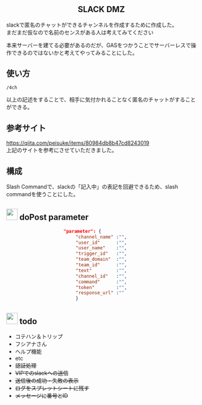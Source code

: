 # <h2 align="center">SLACK DMZ</h2>
slackで匿名のチャットができるチャンネルを作成するために作成した。  
まだまだ仮なので名前のセンスがある人は考えてみてください

本来サーバーを建てる必要があるのだが、GASをつかうことでサーバーレスで操作できるのではないかと考えてやってみることにした。

## 使い方
```
/4ch
```
以上の記述をすることで、相手に気付かれることなく匿名のチャットがすることができる。

## 参考サイト
https://qiita.com/peisuke/items/80984db8b47cd8243019  
上記のサイトを参考にさせていただきました。

## 構成
Slash Commandで、slackの「記入中」の表記を回避できるため、slash commandを使うことにした。

## <img src="https://cultofthepartyparrot.com/parrots/hd/parrot.gif" width="30"> doPost parameter
<center>

```JSON
"parameter": {              
   "channel_name" :"",   
   "user_id"      :"",   
   "user_name"    :"",   
   "trigger_id"   :"",   
   "team_domain"  :"",   
   "team_id"      :"",   
   "text"         :"",   
   "channel_id"   :"",   
   "command"      :"",   
   "token"        :"",   
   "response_url" :""    
   }                     

 ```

</center>

##  <img src="https://cultofthepartyparrot.com/guests/cursedparrot.gif" width="30"> todo

* コテハン＆トリップ
* フシアナさん
* ヘルプ機能  
* etc  
* ~~認証処理~~
* ~~VIPでのslackへの送信~~
* ~~送信後の成功・失敗の表示~~
* ~~ログをスプレットシートに残す~~
* ~~メッセージに番号とID~~

